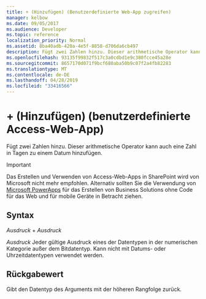 ```yaml
---
title: + (Hinzufügen) (Benutzerdefinierte Web-App zugreifen)
manager: kelbow
ms.date: 09/05/2017
ms.audience: Developer
ms.topic: reference
localization_priority: Normal
ms.assetid: 8ba40adb-420a-4e5f-8858-d706da6cb497
description: Fügt zwei Zahlen hinzu. Dieser arithmetische Operator kann auch eine Zahl in Tagen zu einem Datum hinzufügen.
ms.openlocfilehash: 93135f99832f517c3a0cdbd1e9c380fcce45a28e
ms.sourcegitcommit: 8657170d071f9bcf680aba50b9c07f2a4fb82283
ms.translationtype: MT
ms.contentlocale: de-DE
ms.lasthandoff: 04/28/2019
ms.locfileid: "33416566"
---
```

# <a name="-add-access-custom-web-app"></a>+ (Hinzufügen) (benutzerdefinierte Access-Web-App)

Fügt zwei Zahlen hinzu. Dieser arithmetische Operator kann auch eine Zahl in Tagen zu einem Datum hinzufügen. 
  
> [!IMPORTANT]
> Das Erstellen und Verwenden von Access-Web-Apps in SharePoint wird von Microsoft nicht mehr empfohlen. Alternativ sollten Sie die Verwendung von [Microsoft PowerApps](https://powerapps.microsoft.com/en-us/) für das Erstellen von Business Solutions ohne Code für das Web und für mobile Geräte in Betracht ziehen. 
  
## <a name="syntax"></a>Syntax

 *Ausdruck*   +   *Ausdruck* 
  
 *Ausdruck*  Jeder gültige Ausdruck eines der Datentypen in der  numerischen Kategorie außer dem Bitdatentyp. Kann nicht mit Datums- oder Uhrzeitdatentypen verwendet werden. 
  
## <a name="return-value"></a>Rückgabewert

Gibt den Datentyp des Arguments mit der höheren Rangfolge zurück. 
  

